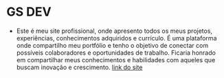 # GS DEV
* Este é meu site profissional, onde apresento todos os meus projetos, experiências, conhecimentos adquiridos e currículo. É uma plataforma onde compartilho meu portfólio e tenho o objetivo de conectar com possíveis colaboradores e oportunidades de trabalho. Ficaria honrado em compartilhar meus conhecimentos e habilidades com aqueles que buscam inovação e crescimento.
[link do site](https://gs-dev.vercel.app/)